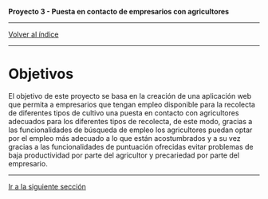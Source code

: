 __Proyecto 3 - Puesta en contacto de empresarios con agricultores__

---

[Volver al índice](../../README.md)


---

# Objetivos

El objetivo de este proyecto se basa en la creación de una aplicación web
que permita a empresarios que tengan empleo disponible para la
recolecta de diferentes tipos de cultivo una puesta en contacto con
agricultores adecuados para los diferentes tipos de recolecta, de este
modo, gracias a las funcionalidades de búsqueda de empleo los
agricultores puedan optar por el empleo más adecuado a lo que están
acostumbrados y a su vez gracias a las funcionalidades de puntuación
ofrecidas evitar problemas de baja productividad por parte del agricultor y
precariedad por parte del empresario.

---

[Ir a la siguiente sección](05-antecedentes.md)